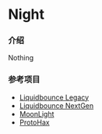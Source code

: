# Night

### 介绍

Nothing

### 参考项目

- [Liquidbounce Legacy](https://github.com/CCBlueX/LiquidBounce/tree/legacy/)
- [Liquidbounce NextGen](https://github.com/CCBlueX/LiquidBounce/tree/nextgen/)
- [MoonLight](https://github.com/randomguy3725/MoonLight)
- [ProtoHax](https://github.com/hax0r31337/ProtoHax)